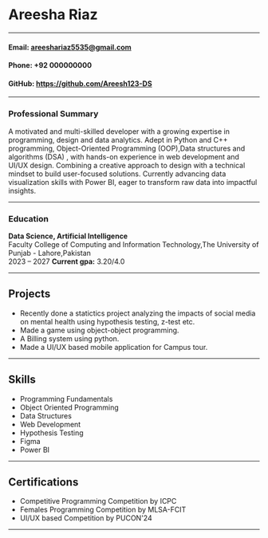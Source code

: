 

# Areesha Riaz
---

#### **Email:** areeshariaz5535@gmail.com  
#### **Phone:** +92 000000000  
#### **GitHub:** https://github.com/Areesh123-DS
---

### Professional Summary  
A motivated and multi-skilled developer with a growing expertise in programming, design and data analytics. Adept in Python and C++ programming, Object-Oriented Programming (OOP),Data structures and algorithms (DSA) , with hands-on experience in web development and UI/UX design. Combining a creative approach to design with a technical mindset to build user-focused solutions. Currently advancing data visualization skills with Power BI, eager to transform raw data into impactful insights.

---

### Education  

**Data Science, Artificial Intelligence**  
Faculty College of Computing and Information Technology,The University of Punjab - Lahore,Pakistan  
2023 – 2027
**Current gpa:** 3.20/4.0

---

## Projects
- Recently done a statictics project analyzing the impacts of social media on mental health using hypothesis testing, z-test etc.
- Made a game using object-object programming.
- A Billing system using python.
- Made a UI/UX based mobile application for Campus tour.

---

## Skills  
- Programming Fundamentals
- Object Oriented Programming
- Data Structures
- Web Development
- Hypothesis Testing 
- Figma
- Power BI  

---

## Certifications  

- Competitive Programming Competition by ICPC
- Females Programming Competition by MLSA-FCIT
- UI/UX based Competition by PUCON'24 

---


